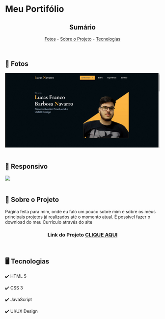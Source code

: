 <h1>Meu Portifólio </h1>

<!-- LINKS -->
<div align="center">
 
 <h2> Sumário</h2>
 
 <a href="#fotos">Fotos</a> - 
  <a href="#sobre">Sobre o Projeto</a> - 
  <a href="#tec">Tecnologias</a>
</div>
<br>

<!-- FOTOS -->
<div id="fotos">
    <h2> 📸 Fotos </h2>
        <img src="./imgs/telaREADME.jpg" alt="" style="width:750px">
        <br><br>
       
 <h2> 📱 Responsivo </h2>
    <img src="./imgs/responsivoREADME.jpg alt="" style="width:250px">
        <br><br>
</div>

<!-- SOBRE -->
<div id="sobre">
    <h2> 📝 Sobre o Projeto </h2> 
    <p> Página feita para mim, onde eu falo um pouco sobre mim e sobre os meus principais projetos já realizados até o momento atual. É possível fazer o download do meu Currículo através do site </p>
 
 <h3 align="center">Link do Projeto <a href="https://lucasfrancobn.github.io/Portifolio/">CLIQUE AQUI</a></h3>

</div>
<br>

<!-- TECNOLOGIAS -->
<div id="tec">

<h2> 🖥️ Tecnologias</h2>
    <p> ✔️ HTML 5 </p>
    <p> ✔️ CSS 3 </p>
    <p> ✔️ JavaScript </p>
    <p> ✔️ UI/UX Design </p>

</div>
